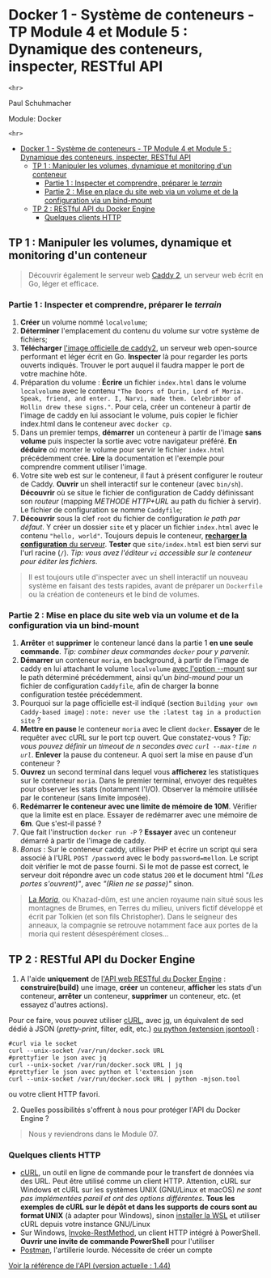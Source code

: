 # Docker 1 - Système de conteneurs - TP Module 4 et Module 5 : Dynamique des conteneurs, inspecter, RESTful API

```{=html}
<hr>
```
Paul Schuhmacher

Module: Docker

```{=html}
<hr>
```
-   [Docker 1 - Système de conteneurs - TP Module 4 et Module 5 :
    Dynamique des conteneurs, inspecter, RESTful
    API](#docker-1---système-de-conteneurs---tp-module-4-et-module-5--dynamique-des-conteneurs-inspecter-restful-api)
    -   [TP 1 : Manipuler les volumes, dynamique et monitoring d'un
        conteneur](#tp-1--manipuler-les-volumes-dynamique-et-monitoring-dun-conteneur)
        -   [Partie 1 : Inspecter et comprendre, préparer le
            *terrain*](#partie-1--inspecter-et-comprendre-préparer-le-terrain)
        -   [Partie 2 : Mise en place du site web via un volume et de la
            configuration via un
            bind-mount](#partie-2--mise-en-place-du-site-web-via-un-volume-et-de-la-configuration-via-un-bind-mount)
    -   [TP 2 : RESTful API du Docker
        Engine](#tp-2--restful-api-du-docker-engine)
        -   [Quelques clients HTTP](#quelques-clients-http)

## TP 1 : Manipuler les volumes, dynamique et monitoring d'un conteneur

> Découvrir également le serveur web [Caddy
> 2](https://en.wikipedia.org/wiki/Caddy_(web_server)), un serveur web
> écrit en Go, léger et efficace.

### Partie 1 : Inspecter et comprendre, préparer le *terrain*

1.  **Créer** un volume nommé `localvolume`;
2.  **Déterminer** l'emplacement du contenu du volume sur votre système
    de fichiers;
3.  **Télécharger** [l'image officielle de
    caddy2](https://hub.docker.com/_/caddy), un serveur web open-source
    performant et léger écrit en Go. **Inspecter** là pour regarder les
    ports ouverts indiqués. Trouver le port auquel il faudra mapper le
    port de votre machine hôte.
4.  Préparation du volume : **Écrire** un fichier `index.html` dans le
    volume `localvolume` avec le contenu
    `"The Doors of Durin, Lord of Moria. Speak, friend, and enter. I, Narvi, made them. Celebrimbor of Hollin drew these signs."`.
    Pour cela, créer un conteneur à partir de l'image de caddy en lui
    associant le volume, puis copier le fichier index.html dans le
    conteneur avec `docker cp`.
5.  Dans un premier temps, **démarrer** un conteneur à partir de l'image
    **sans volume** puis inspecter la sortie avec votre navigateur
    préféré. **En déduire** *où* monter le volume pour servir le fichier
    `index.html` précédemment crée. **Lire** la documentation et
    l'exemple pour comprendre comment utiliser l'image.
6.  Votre site web est sur le conteneur, il faut à présent configurer le
    routeur de Caddy. **Ouvrir** un shell interactif sur le conteneur
    (avec `bin/sh`). **Découvrir** où se situe le fichier de
    configuration de Caddy définissant son *routeur* (mapping *METHODE
    HTTP+URL* au path du fichier à servir). Le fichier de configuration
    se nomme `Caddyfile`;
7.  **Découvrir** sous la clef `root` du fichier de configuration *le
    path par défaut*. Y créer un dossier `site` et y placer un fichier
    `index.html` avec le contenu `"hello, world"`. Toujours depuis le
    conteneur, [**recharger la configuration** du
    serveur](https://caddyserver.com/docs/command-line#caddy-reload).
    **Tester** que `site/index.html` est bien servi sur l'url racine
    (`/`). *Tip: vous avez l'éditeur `vi` accessible sur le conteneur
    pour éditer les fichiers*.

> Il est toujours utile d'inspecter avec un shell interactif un nouveau
> système en faisant des tests rapides, avant de préparer un
> `Dockerfile` ou la création de conteneurs et le bind de volumes.

### Partie 2 : Mise en place du site web via un volume et de la configuration via un bind-mount

1.  **Arrêter** et **supprimer** le conteneur lancé dans la partie 1
    **en une seule commande**. *Tip: combiner deux commandes `docker`
    pour y parvenir.*
2.  **Démarrer** un conteneur `moria`, en background, à partir de
    l'image de caddy en lui attachant le volume `localvolume` [avec
    l'option
    --mount](https://docs.docker.com/reference/cli/docker/container/run/#mount)
    sur le path déterminé précédemment, ainsi qu'un *bind-mound* pour un
    fichier de configuration `Caddyfile`, afin de charger la bonne
    configuration testée précédemment.
3.  Pourquoi sur la page officielle est-il indiqué (section
    `Building your own Caddy-based image`) :
    `note: never use the :latest tag in a production site` ?
4.  **Mettre en pause** le conteneur `moria` avec le client `docker`.
    **Essayer** de le requêter avec cURL sur le port tcp ouvert. Que
    constatez-vous ? *Tip: vous pouvez définir un timeout de n secondes
    avec `curl --max-time n url`*. **Enlever** la pause du conteneur. A
    quoi sert la mise en pause d'un conteneur ?
5.  **Ouvrez** un second terminal dans lequel vous **afficherez** les
    statistiques sur le conteneur `moria`. Dans le premier terminal,
    envoyer des requêtes pour observer les stats (notamment l'I/O).
    Observer la mémoire utilisée par le conteneur (sans limite imposée).
6.  **Redémarrer le conteneur avec une limite de mémoire de 10M**.
    Vérifier que la limite est en place. Essayer de redémarrer avec une
    mémoire de **6m**. Que s'est-il passé ?
7.  Que fait l'instruction `docker run -P` ? **Essayer** avec un
    conteneur démarré à partir de l'image de caddy.
8.  *Bonus* : Sur le conteneur caddy, utiliser PHP et écrire un script
    qui sera associé à l'URL `POST /password` avec le body
    `password=mellon`. Le script doit vérifier le mot de passe fourni.
    Si le mot de passe est correct, le serveur doit répondre avec un
    code status `200` et le document html *"(Les portes s'ouvrent)"*,
    avec *"(Rien ne se passe)"* sinon.

> [La *Moria*](https://fr.wikipedia.org/wiki/Moria_(Terre_du_Milieu)),
> ou Khazad-dûm, est une ancien royaume nain situé sous les montagnes de
> Brumes, en Terres du milieu, univers fictif développé et écrit par
> Tolkien (et son fils Christopher). Dans le seigneur des anneaux, la
> compagnie se retrouve notamment face aux portes de la moria qui
> restent désespérément closes...

## TP 2 : RESTful API du Docker Engine

1.  A l'aide **uniquement** de [l'API web RESTful du Docker
    Engine](https://docs.docker.com/engine/api/) : **construire(build)**
    une image, **créer** un conteneur, **afficher** les stats d'un
    conteneur, **arrêter** un conteneur, **supprimer** un conteneur,
    etc. (et essayez d'autres actions).

Pour ce faire, vous pouvez utiliser [cURL](https://curl.se/), avec
[jq](https://jqlang.github.io/jq/), un équivalent de sed dédié à JSON
(*pretty-print*, filter, edit, etc.) [ou python (extension
jsontool)](https://pypi.org/project/jsontool/) :

    #curl via le socket
    curl --unix-socket /var/run/docker.sock URL
    #prettyfier le json avec jq
    curl --unix-socket /var/run/docker.sock URL | jq
    #prettyfier le json avec python et l'extension json
    curl --unix-socket /var/run/docker.sock URL | python -mjson.tool

ou votre client HTTP favori.

2.  Quelles possibilités s'offrent à nous pour protéger l'API du Docker
    Engine ?

> Nous y reviendrons dans le Module 07.

### Quelques clients HTTP

-   [cURL](https://curl.se/), un outil en ligne de commande pour le
    transfert de données via des URL. Peut être utilisé comme un client
    HTTP. Attention, cURL sur Windows et cURL sur les systèmes UNIX
    (GNU/Linux et macOS) *ne sont pas implémentées pareil et ont des
    options différentes*. **Tous les exemples de cURL sur le dépôt et
    dans les supports de cours sont au format UNIX** (à adapter pour
    Windows), sinon [installer la
    WSL](https://learn.microsoft.com/fr-fr/windows/wsl/install) et
    utiliser cURL depuis votre instance GNU/Linux
-   Sur Windows,
    [Invoke-RestMethod](https://learn.microsoft.com/en-us/powershell/module/microsoft.powershell.utility/invoke-restmethod?view=powershell-7.3),
    un client HTTP intégré à PowerShell. **Ouvrir une invite de commande
    PowerShell** pour l'utiliser
-   [Postman](https://www.postman.com/), l'artillerie lourde. Nécessite
    de créer un compte

[Voir la référence de l'API (version actuelle :
1.44)](https://docs.docker.com/engine/api/v1.44/)
